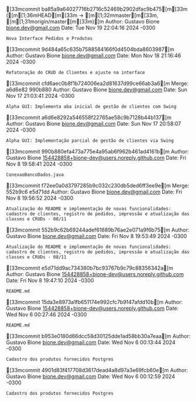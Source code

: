[33mcommit ba85a9a64027716b2716c52469b2902dfac9b475[m[33m ([m[1;36mHEAD[m[33m -> [m[1;32mmaster[m[33m, [m[1;31morigin/master[m[33m)[m
Author: Gustavo Bione <bione.dev@gmail.com>
Date:   Tue Nov 19 22:04:16 2024 -0300

    Nova Interface Pedidos e Produtos

[33mcommit 9d484a65c635b7588584166f0d4504bda8603987[m
Author: Gustavo Bione <bione.dev@gmail.com>
Date:   Mon Nov 18 21:16:46 2024 -0300

    Refatoração do CRUD de Clientes e ajuste na interface

[33mcommit cfd6aec0b8f1b724006ea2d81637d99ce66ab3a6[m
Merge: a6d6e82 990b880
Author: Gustavo Bione <bione.dev@gmail.com>
Date:   Sun Nov 17 21:03:41 2024 -0300

    Alpha GUI: Implementa aba inicial de gestão de clientes com Swing

[33mcommit a6d6e8292a546558f22765ae58c9b7128b44b137[m
Author: Gustavo Bione <bione.dev@gmail.com>
Date:   Sun Nov 17 20:58:07 2024 -0300

    Alpha GUI: Implementação parcial de gestão de clientes via Swing

[33mcommit 990b880efa473a775e4a95ab6f962b461ad4161b[m
Author: Gustavo Bione <154428858+bione-dev@users.noreply.github.com>
Date:   Fri Nov 8 19:58:41 2024 -0300

    ConexaoBancoDados.java

[33mcommit f72ee0a0d3797285b9c032c230db5ded6ff3ee9e[m
Merge: 552b9c6 e5d71dd
Author: Gustavo Bione <bione.dev@gmail.com>
Date:   Fri Nov 8 19:56:52 2024 -0300

    Atualização do README e implementação de novas funcionalidades: cadastro de clientes, registro de pedidos, impressão e atualização das classes e CRUDs - 08/11

[33mcommit 552b9c62b69244adef61689b76ae2e071a9f6b75[m
Author: Gustavo Bione <bione.dev@gmail.com>
Date:   Fri Nov 8 19:53:49 2024 -0300

    Atualização do README e implementação de novas funcionalidades: cadastro de clientes, registro de pedidos, impressão e atualização das classes e CRUDs - 08/11

[33mcommit e5d71dd9ac734380b7bc93767b9c79c88356342a[m
Author: Gustavo Bione <154428858+bione-dev@users.noreply.github.com>
Date:   Fri Nov 8 19:47:10 2024 -0300

    README.md

[33mcommit 15da3e8973a1fb651174e992cfc7b9147afdd10b[m
Author: Gustavo Bione <154428858+bione-dev@users.noreply.github.com>
Date:   Wed Nov 6 00:27:46 2024 -0300

    README.md

[33mcommit b953e0180d66dcc58d30125dde1ad58bb30a7eaa[m
Author: Gustavo Bione <bione.dev@gmail.com>
Date:   Wed Nov 6 00:13:44 2024 -0300

    Cadastro dos produtos fornecidos Postgres

[33mcommit 4901d83f417708d3617dead4a8d97a3e69fcb60e[m
Author: Gustavo Bione <bione.dev@gmail.com>
Date:   Wed Nov 6 00:12:59 2024 -0300

    Cadastro dos produtos fornecidos Postgres
